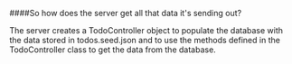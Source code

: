 ####So how does the server get all that data it's sending out?

The server creates a TodoController object to populate the database with the data stored in todos.seed.json and to use the methods defined in the TodoController class to get the data from the database. 
 